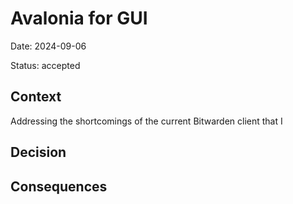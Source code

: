 # Avalonia for GUI

Date: 2024-09-06

Status: accepted

## Context

Addressing the shortcomings of the current Bitwarden client that I

## Decision

## Consequences

